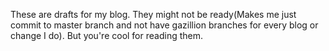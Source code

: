 These are drafts for my blog. They might not be ready(Makes me just commit to master branch and not have gazillion branches for every blog or change I do). But you're cool for reading them.